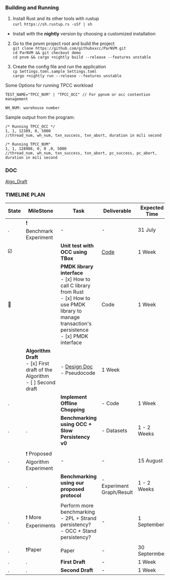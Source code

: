 ### Building and Running ### 
1) Install Rust and its other tools with rustup   
`curl https://sh.rustup.rs -sSf | sh`
- Install with the **nightly** version by choosing a customized installation 

2) Go to the pnvm project root and build the project  
`git clone https://github.com/githubxxcc/ParNVM.git`  
`cd ParNVM && git checkout demo`  
`cd pnvm && cargo +nightly build --release --features unstable`  

3) Create the config file and run the application  
`cp Settings.toml.sample Settings.toml`  
`cargo +nightly run --release --features unstable`  

Some Options for running TPCC workload
```
TEST_NAME="TPCC_NVM" | "TPCC_OCC" // For ppnvm or occ contention management 

WH_NUM: warehouse number 
```

Sample output from the program: 
```
/* Running TPCC_OCC */
1, 1, 12389, 0, 5000
//thread_num, wh_num, txn_success, txn_abort, duration in mili second

/* Running TPCC_NVM"
1, 1, 128908, 0, 0 ,0, 5000
//thread_num, wh_num, txn_success, txn_abort, pc_success, pc_abort, duration in mili second

```


### DOC ###
[Algo_Draft](doc/Algo_Draft.md)  



### TIMELINE PLAN ###  
State | MileStone | Task | Deliverable | Expected Time 
--- | --- | --- | ---|--- 
. | :heavy_exclamation_mark: Benchmark Experiment | - | - | 31 July 
:ballot_box_with_check: |  | **Unit test with OCC using TBox** | [Code](https://github.com/githubxxcc/ParNVM/tree/master/pnvm_lib/src) | 1 Week 
:construction: |  | **PMDK library interface** <br /> - [x] How to call C library from Rust <br /> - [x] How to use PMDK library to manage transaction's persistence <br /> - [x] PMDK interface<br /> | Code | 1 Week 
 |  | **Algorithm Draft**  <br /> - [x] First draft of the Algorithm <br /> - [ ]  Second draft | - [Design Doc](https://github.com/githubxxcc/ParNVM/blob/master/doc/Algo_Draft.md)<br /> -  Pseudocode | 1 Week 
 . | | **Implement Offline Chopping** | - Code | 1 Week 
. | . | **Benchmarking using OCC + Slow Persistency v0** | - Datasets | 1 - 2 Weeks 
 |  |  |  |  
. | :heavy_exclamation_mark: Proposed Algorithm Experiment | - | - | 15 August 
. | . | **Benchmarking using our proposed protocol** | - Experiment Graph/Result | 1 - 2 Weeks 
 |  |  |  |  
. | :exclamation: More Experiments | Perform more benchmarking <br /> - 2PL + Strand persistency?<br /> - OCC + Stand persistency? | - | 1 September 
 |  |  |  |  
. | :heavy_exclamation_mark:Paper | Paper | - | 30 Septermber 
. | . | **First Draft** | - | 1 Week 
. | . | **Second Draft** | - | 1 Week 










